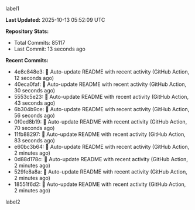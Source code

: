 
label1 
<!-- ACTIVITY_START -->
**Last Updated:** 2025-10-13 05:52:09 UTC

**Repository Stats:**
- Total Commits: 85117
- Last Commit: 13 seconds ago

**Recent Commits:**
- 4e8c848e3: 🤖 Auto-update README with recent activity (GitHub Action, 12 seconds ago)
- 40eca0faf: 🤖 Auto-update README with recent activity (GitHub Action, 30 seconds ago)
- 5553c5e23: 🤖 Auto-update README with recent activity (GitHub Action, 43 seconds ago)
- 6b304b9ce: 🤖 Auto-update README with recent activity (GitHub Action, 56 seconds ago)
- 0f0ed8b19: 🤖 Auto-update README with recent activity (GitHub Action, 70 seconds ago)
- 11fb88297: 🤖 Auto-update README with recent activity (GitHub Action, 83 seconds ago)
- e60bc3b64: 🤖 Auto-update README with recent activity (GitHub Action, 2 minutes ago)
- 0d88d178c: 🤖 Auto-update README with recent activity (GitHub Action, 2 minutes ago)
- 529fe8a8a: 🤖 Auto-update README with recent activity (GitHub Action, 2 minutes ago)
- 18551f6d2: 🤖 Auto-update README with recent activity (GitHub Action, 2 minutes ago)
<!-- ACTIVITY_END -->

label2
